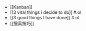 - [[Kanban]]
- [[3 vital things I decide to do]] #.ol
- [[3 good things I have done]] #.ol
- [[搜索技巧]]